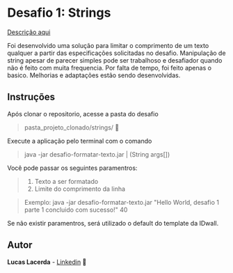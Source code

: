 # Desafio 1: Strings 

[Descrição aqui](https://github.com/lucaaslb/desafios/tree/master/strings/JavaTemplate)

Foi desenvolvido uma solução para limitar o comprimento de um texto qualquer a partir das especificações solicitadas no desafio. Manipulação de string apesar de parecer simples pode ser trabalhoso e desafiador quando não é feito com muita frequencia. Por falta de tempo, foi feito apenas o basico. Melhorias e adaptações estão sendo desenvolvidas. 

## Instruções

Após clonar o repositorio, acesse a pasta do desafio 

> pasta_projeto_clonado/strings/   :file_folder:

Execute a aplicação pelo terminal com o comando  

> java -jar desafio-formatar-texto.jar | (String args[])

Você pode passar os seguintes paramentros: 
 
 > 1. Texto a ser formatado
 > 2. Limite do comprimento da linha

> Exemplo: java -jar desafio-formatar-texto.jar "Hello World, desafio 1 parte 1 concluido com sucesso!" 40

Se não existir paramentros, será utilizado o default do template da IDwall. 

## Autor

**Lucas Lacerda** - [Linkedin](https://www.linkedin.com/in/lucaaslb/) :boy:



